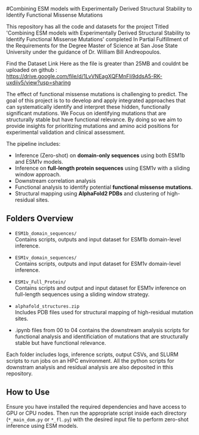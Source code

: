 #Combining ESM models with Experimentally Derived Structural Stability to Identify Functional Missense Mutations

This repository has all the code and datasets for the project Titled 'Combining ESM models with Experimentally Derived Structural Stability to Identify Functional Missense Mutations' completed In Partial Fulfillment of the Requirements for the Degree Master of Science at San Jose State University under the guidance of Dr. William Bill Andreopoulos. 

Find the Dataset Link Here as the file is greater than 25MB and couldnt be uploaded on github : https://drive.google.com/file/d/1LvVNEagXQFMnFIi9ddsA5-RK-uxdiiv5/view?usp=sharing

The effect of functional missense mutations is challenging to predict. The goal of this project is to to develop and apply integrated approaches that can systematically identify and interpret these hidden, functionally significant mutations. We Focus on identifying mutations that are structurally stable but have functional relevance. By doing so we aim to provide insights for prioritizing mutations and amino acid positions for experimental validation and clinical assessment.


 The pipeline includes:
- Inference (Zero-shot) on **domain-only sequences** using both ESM1b and ESM1v models.
- Inference on **full-length protein sequences** using ESM1v with a sliding window approach.
- Downstream correlation analysis 
- Functional analysis to identify potential **functional missense mutations**.
- Structural mapping using **AlphaFold2 PDBs** and clustering of high-residual sites.

## Folders Overview

- `ESM1b_domain_sequences/`  
  Contains scripts, outputs and input dataset for ESM1b domain-level inference.

- `ESM1v_domain_sequences/`  
  Contains scripts, outputs and input dataset for ESM1v domain-level inference.

- `ESM1v_Full_Protein/`  
  Contains scripts and output and input dataset for ESM1v inference on full-length sequences using a sliding window strategy.

- `alphafold_structures.zip`  
  Includes PDB files used for structural mapping of high-residual mutation sites.
  
- .ipynb files from 00 to 04 contains the downstream analysis scripts for functional analysis and identificiation of mutations that are structurally stable but have functional relevance. 

Each folder includes logs, inference scripts, output CSVs, and SLURM scripts to run jobs on an HPC environment. All the python scripts for downstram analysis and residual analysis are also deposited in tthis repository. 

## How to Use

Ensure you have installed the required dependencies and have access to GPU or CPU nodes. Then run the appropriate script inside each directory (`*_main_dom.py` or `*_fl.py`) with the desired input file to perform zero-shot inference using ESM models.
